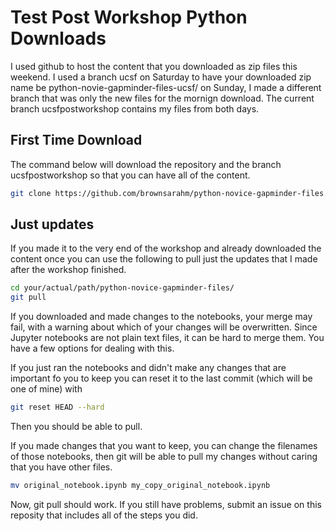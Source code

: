 # Test Post Workshop Python Downloads

I used github to host the content that you downloaded as zip files this weekend. I used a branch ucsf on Saturday to have your downloaded zip name be python-novie-gapminder-files-ucsf/ on Sunday, I made a different branch that was only the new files for the mornign download.  The current branch ucsfpostworkshop contains my files from both days. 

## First Time Download

The command below will download the repository and the branch ucsfpostworkshop so that you can have all of the content. 

```bash
git clone https://github.com/brownsarahm/python-novice-gapminder-files.git --branch posttestworkshop
```


## Just updates

If you made it to the very end of the workshop and already downloaded the content once you can use the following to pull just the updates that I made after the workshop finished. 

```bash
cd your/actual/path/python-novice-gapminder-files/
git pull
```

If you downloaded and made changes to the notebooks, your merge may fail, with a warning about which of your changes will be overwritten.  Since Jupyter notebooks are not plain text files, it can be hard to merge them. You have a few options for dealing with this.  

If you just ran the notebooks and didn't make any changes that are important fo you to keep you can reset it to the last commit (which will be one of mine) with

```bash
git reset HEAD --hard
```

Then you should be able to pull.

If you made changes that you want to keep, you can change the filenames of those notebooks, then git will be able to pull my changes without caring that you have other files.  

```bash
mv original_notebook.ipynb my_copy_original_notebook.ipynb
```

Now, git pull should work. If you still have problems, submit an issue on this reposity that includes all of the steps you did. 